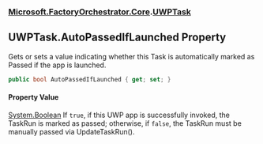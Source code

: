 ### [Microsoft.FactoryOrchestrator.Core](Microsoft_FactoryOrchestrator_Core.md 'Microsoft.FactoryOrchestrator.Core').[UWPTask](UWPTask.md 'Microsoft.FactoryOrchestrator.Core.UWPTask')
## UWPTask.AutoPassedIfLaunched Property
Gets or sets a value indicating whether this Task is automatically marked as Passed if the app is launched.  
```csharp
public bool AutoPassedIfLaunched { get; set; }
```
#### Property Value
[System.Boolean](https://docs.microsoft.com/en-us/dotnet/api/System.Boolean 'System.Boolean')
If `true`, if this UWP app is successfully invoked, the TaskRun is marked as passed; otherwise, if `false`, the TaskRun must be manually passed via UpdateTaskRun().  
